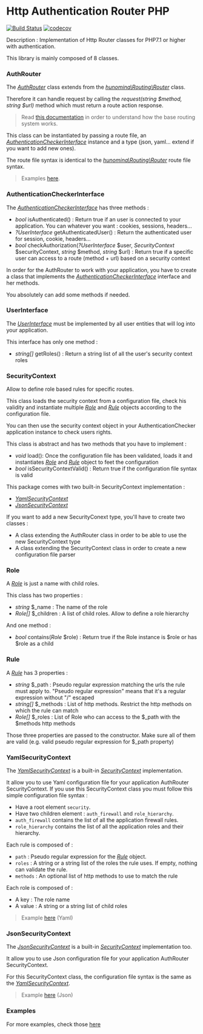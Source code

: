 # Http Authentication Router PHP

[![Build Status](https://travis-ci.com/hunomina/http-auth-router-php.svg?branch=master)](https://travis-ci.com/hunomina/http-auth-router-php)
[![codecov](https://codecov.io/gh/hunomina/http-auth-router-php/branch/master/graph/badge.svg)](https://codecov.io/gh/hunomina/http-auth-router-php)

Description : Implementation of Http Router classes for PHP7.1 or higher with authentication.

This library is mainly composed of 8 classes.

### AuthRouter

The *[AuthRouter](https://github.com/hunomina/http-auth-router-php/blob/master/src/AuthRouter.php)* class extends from the *[hunomina\Routing\Router]()* class.

Therefore it can handle request by calling the *request(string $method, string $url)* method which must return a route action response.

> Read [this documentation](https://github.com/hunomina/http-router-php/blob/master/README.md) in order to understand how the base routing system works.

This class can be instantiated by passing a route file, an *[AuthenticationCheckerInterface](https://github.com/hunomina/http-auth-router-php/blob/master/src/Firewall/Checker/AuthenticationCheckerInterface.php)* instance and a type (json, yaml... extend if you want to add new ones).

The route file syntax is identical to the *[hunomina\Routing\Router](https://github.com/hunomina/http-router-php/blob/master/src/Routing/Router.php)* route file syntax.

> Examples [here](https://github.com/hunomina/http-auth-router-php/tree/master/tests/conf).

### AuthenticationCheckerInterface

The *[AuthenticationCheckerInterface](https://github.com/hunomina/http-auth-router-php/blob/master/src/Firewall/Checker/AuthenticationCheckerInterface.php)* has three methods :

- *bool* isAuthenticated() : Return true if an user is connected to your application. You can whatever you want : cookies, sessions, headers...
- *?UserInterface* getAuthenticatedUser() : Return the authenticated user for session, cookie, headers...
- *bool* checkAuthorization(*?UserInterface* $user, *SecurityContext* $securityContext, *string* $method, *string* $url) : Return true if a specific user can access to a route (method + url) based on a security context

In order for the AuthRouter to work with your application, you have to create a class that implements the *[AuthenticationCheckerInterface](https://github.com/hunomina/http-auth-router-php/blob/master/src/Firewall/Checker/AuthenticationCheckerInterface.php)* interface and her methods.

You absolutely can add some methods if needed.

### UserInterface

The *[UserInterface](https://github.com/hunomina/http-auth-router-php/blob/master/src/UserInterface.php)* must be implemented by all user entities that will log into your application.

This interface has only one method :

- *string[]* getRoles() : Return a string list of all the user's security context roles

### SecurityContext

Allow to define role based rules for specific routes.

This class loads the security context from a configuration file, check his validity and instantiate multiple *[Role](https://github.com/hunomina/http-auth-router-php/blob/master/src/Firewall/SecurityContext/Role.php)* and *[Rule](https://github.com/hunomina/http-auth-router-php/blob/master/src/Firewall/SecurityContext/Rule.php)* objects according to the configuration file.

You can then use the security context object in your AuthenticationChecker application instance to check users rights.

This class is abstract and has two methods that you have to implement :

- *void* load(): Once the configuration file has been validated, loads it and instantiates *[Role](https://github.com/hunomina/http-auth-router-php/blob/master/src/Firewall/SecurityContext/Role.php)* and *[Rule](https://github.com/hunomina/http-auth-router-php/blob/master/src/Firewall/SecurityContext/Rule.php)* object to feet the configuration
- *bool* isSecurityContextValid() : Return true if the configuration file syntax is valid

This package comes with two built-in SecurityContext implementation :

- *[YamlSecurityContext](https://github.com/hunomina/http-auth-router-php/blob/master/src/Firewall/SecurityContext/YamlSecurityContext.php)*
- *[JsonSecurityContext](https://github.com/hunomina/http-auth-router-php/blob/master/src/Firewall/SecurityContext/JsonSecurityContext.php)*

If you want to add a new SecurityConext type, you'll have to create two classes :

- A class extending the AuthRouter class in order to be able to use the new SecurityContext type
- A class extending the SecurityContext class in order to create a new configuration file parser

### Role

A *[Role](https://github.com/hunomina/http-auth-router-php/blob/master/src/Firewall/SecurityContext/Role.php)* is just a name with child roles.

This class has two properties :

- *string* $_name : The name of the role
- *Role[]* $_children : A list of child roles. Allow to define a role hierarchy

And one method :

- *bool* contains(*Role* $role) : Return true if the Role instance is $role or has $role as a child

### Rule

A *[Rule](https://github.com/hunomina/http-auth-router-php/blob/master/src/Firewall/SecurityContext/Rule.php)* has 3 properties :

- *string* $_path : Pseudo regular expression matching the urls the rule must apply to. "Pseudo regular expression" means that it's a regular expression without "/" escaped
- *string[]* $_methods : List of http methods. Restrict the http methods on which the rule can match
- *Role[]* $_roles : List of Role who can access to the $_path with the $methods http methods

Those three properties are passed to the constructor. Make sure all of them are valid (e.g. valid pseudo regular expression for $_path property)

### YamlSecurityContext

The *[YamlSecurityContext](https://github.com/hunomina/http-auth-router-php/blob/master/src/Firewall/SecurityContext/YamlSecurityContext.php)* is a built-in *[SecurityContext](https://github.com/hunomina/http-auth-router-php/blob/master/src/Firewall/SecurityContext/SecurityContext.php)* implementation.

It allow you to use Yaml configuration file for your application AuthRouter SecurityContext. If you use this SecurityContext class you must follow this simple configuration file syntax :

- Have a root element `security`.
- Have two children element : `auth_firewall` and `role_hierarchy`.
- `auth_firewall` contains the list of all the application firewall rules.
- `role_hierarchy` contains the list of all the application roles and their hierarchy.

Each rule is composed of :

- `path` : Pseudo regular expression for the *[Rule](https://github.com/hunomina/http-auth-router-php/blob/master/src/Firewall/SecurityContext/Rule.php)* object.
- `roles` : A string or a string list of the roles the rule uses. If empty, nothing can validate the rule.
- `methods` : An optional list of http methods to use to match the rule

Each role is composed of :

- A key : The role name
- A value : A string or a string list of child roles

> Example [here](https://github.com/hunomina/http-auth-router-php/blob/master/tests/conf/security.yml) (Yaml)

### JsonSecurityContext

The *[JsonSecurityContext](https://github.com/hunomina/http-auth-router-php/blob/master/src/Firewall/SecurityContext/JsonSecurityContext.php)* is a built-in *[SecurityContext](https://github.com/hunomina/http-auth-router-php/blob/master/src/Firewall/SecurityContext/SecurityContext.php)* implementation too.

It allow you to use Json configuration file for your application AuthRouter SecurityContext.

For this SecurityContext class, the configuration file syntax is the same as the *[YamlSecurityContext](https://github.com/hunomina/http-auth-router-php/blob/master/src/Firewall/SecurityContext/YamlSecurityContext.php)*.

> Example [here](https://github.com/hunomina/http-auth-router-php/blob/master/tests/conf/security.json) (Json)

### Examples

For more examples, check those [here](https://github.com/hunomina/http-auth-router-php/blob/master/tests/)